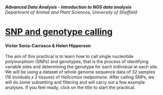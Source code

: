 **_Advanced Data Analysis - Introduction to NGS data analysis_**<br>
*Department of Animal and Plant Sciences, University of Sheffield*

# [SNP and genotype calling]( https://visoca.github.io/SNP-and-genotype-calling/)
#### Victor Soria-Carrasco & Helen Hipperson

The aim of this practical is to learn how to call single nucleotide polymorphism (SNPs) and genotypes, that is the process of identifying variable sites and determining the genotype for each individual at each site. We will be using a dataset of whole genome sequence data of 32 samples (16 inviduals x 2 tissues) of *Heliconius melpomene*. After calling SNPs, we will do some subsetting and filtering and will carry out a few example analyses. If you feel ready, click on the title to start the practical.

